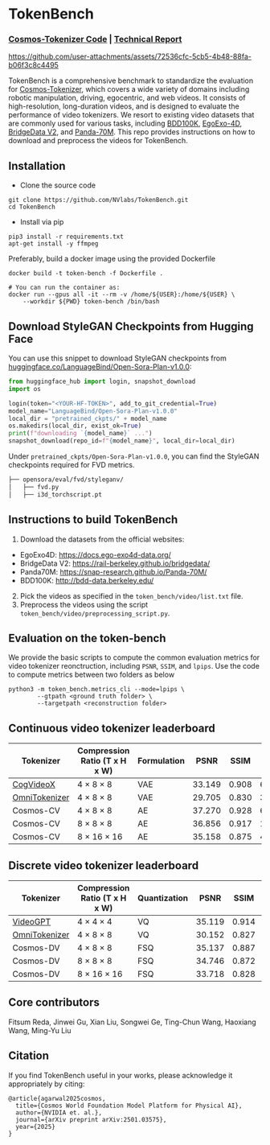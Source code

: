 <!-- # SPDX-FileCopyrightText: Copyright (c) 2024 NVIDIA CORPORATION & AFFILIATES. All rights reserved.
# SPDX-License-Identifier: Apache-2.0
#
# Licensed under the Apache License, Version 2.0 (the "License");
# you may not use this file except in compliance with the License.
# You may obtain a copy of the License at
#
# http://www.apache.org/licenses/LICENSE-2.0
#
# Unless required by applicable law or agreed to in writing, software
# distributed under the License is distributed on an "AS IS" BASIS,
# WITHOUT WARRANTIES OR CONDITIONS OF ANY KIND, either express or implied.
# See the License for the specific language governing permissions and
# limitations under the License. -->

# TokenBench

### [Cosmos-Tokenizer Code](https://github.com/NVIDIA/Cosmos-Tokenizer) | [Technical Report](https://research.nvidia.com/labs/dir/cosmos-tokenizer/)


https://github.com/user-attachments/assets/72536cfc-5cb5-4b48-88fa-b06f3c8c4495


TokenBench is a comprehensive benchmark to standardize the evaluation for [Cosmos-Tokenizer](https://github.com/NVIDIA/Cosmos-Tokenizer), which covers a wide variety of domains including robotic manipulation, driving, egocentric, and web videos. It consists of high-resolution, long-duration videos, and is designed to evaluate the performance of video tokenizers. We resort to existing video datasets that are commonly used for various tasks, including [BDD100K](http://bdd-data.berkeley.edu/), [EgoExo-4D](https://docs.ego-exo4d-data.org/), [BridgeData V2](https://rail-berkeley.github.io/bridgedata/), and [Panda-70M](https://snap-research.github.io/Panda-70M/). This repo provides instructions on how to download and preprocess the videos for TokenBench.

## Installation
- Clone the source code
```
git clone https://github.com/NVlabs/TokenBench.git
cd TokenBench
```
- Install via pip
```
pip3 install -r requirements.txt
apt-get install -y ffmpeg
```

Preferably, build a docker image using the provided Dockerfile
```
docker build -t token-bench -f Dockerfile .

# You can run the container as:
docker run --gpus all -it --rm -v /home/${USER}:/home/${USER} \
    --workdir ${PWD} token-bench /bin/bash
```

## Download StyleGAN Checkpoints from Hugging Face


You can use this snippet to download StyleGAN checkpoints from [huggingface.co/LanguageBind/Open-Sora-Plan-v1.0.0](https://huggingface.co/LanguageBind/Open-Sora-Plan-v1.0.0):
```python
from huggingface_hub import login, snapshot_download
import os

login(token="<YOUR-HF-TOKEN>", add_to_git_credential=True)
model_name="LanguageBind/Open-Sora-Plan-v1.0.0"
local_dir = "pretrained_ckpts/" + model_name
os.makedirs(local_dir, exist_ok=True)
print(f"downloading `{model_name}` ...")
snapshot_download(repo_id=f"{model_name}", local_dir=local_dir)
```

Under `pretrained_ckpts/Open-Sora-Plan-v1.0.0`, you can find the StyleGAN checkpoints required for FVD metrics.
```bash 
├── opensora/eval/fvd/styleganv/
│   ├── fvd.py
│   ├── i3d_torchscript.pt
```

## Instructions to build TokenBench

1. Download the datasets from the official websites:
* EgoExo4D: <a href="https://docs.ego-exo4d-data.org/" target="_blank">https://docs.ego-exo4d-data.org/</a>
* BridgeData V2: <a href="https://rail-berkeley.github.io/bridgedata/" target="_blank">https://rail-berkeley.github.io/bridgedata/</a>
* Panda70M: <a href="https://snap-research.github.io/Panda-70M/" target="_blank">https://snap-research.github.io/Panda-70M/</a>
* BDD100K: <a href="http://bdd-data.berkeley.edu/" target="_blank">http://bdd-data.berkeley.edu/</a>

2. Pick the videos as specified in the `token_bench/video/list.txt` file.
3. Preprocess the videos using the script `token_bench/video/preprocessing_script.py`.


## Evaluation on the token-bench

We provide the basic scripts to compute the common evaluation metrics for video tokenizer reonctruction, including `PSNR`, `SSIM`, and `lpips`. Use the code to compute metrics between two folders as below

```
python3 -m token_bench.metrics_cli --mode=lpips \
        --gtpath <ground truth folder> \
        --targetpath <reconstruction folder>
```

## Continuous video tokenizer leaderboard

| Tokenizer      | Compression Ratio (T x H x W) | Formulation | PSNR  | SSIM | rFVD  |
| -------------- | ----------------- | ----------- | ----- | ---- | ----- |
| [CogVideoX](https://huggingface.co/docs/diffusers/en/api/models/autoencoderkl_cogvideox)      | 4 × 8 × 8         | VAE         | 33.149 | 0.908 | 6.970  |
| [OmniTokenizer](https://github.com/FoundationVision/OmniTokenizer)  | 4 × 8 × 8         | VAE         | 29.705 | 0.830 | 35.867 |
| Cosmos-CV         | 4 × 8 × 8         | AE          | 37.270 | 0.928 | 6.849  |
| Cosmos-CV         | 8 × 8 × 8         | AE          | 36.856 | 0.917 | 11.624 |
| Cosmos-CV         | 8 × 16 × 16       | AE          | 35.158 | 0.875 | 43.085 |

## Discrete video tokenizer leaderboard

| Tokenizer      | Compression Ratio (T x H x W) | Quantization | PSNR  | SSIM | rFVD  |
| -------------- | ----------------- | ------------ | ----- | ---- | ----- |
| [VideoGPT](https://github.com/wilson1yan/VideoGPT)         | 4 × 4 × 4         | VQ          | 35.119 | 0.914 | 13.855 |
| [OmniTokenizer](https://github.com/FoundationVision/OmniTokenizer)  | 4 × 8 × 8         | VQ           | 30.152 | 0.827 | 53.553 |
| Cosmos-DV         | 4 × 8 × 8         | FSQ          | 35.137 | 0.887 | 19.672 |
| Cosmos-DV         | 8 × 8 × 8         | FSQ          | 34.746 | 0.872 | 43.865 |
| Cosmos-DV         | 8 × 16 × 16       | FSQ          | 33.718 | 0.828 | 113.481 |


## Core contributors

Fitsum Reda, Jinwei Gu, Xian Liu, Songwei Ge, Ting-Chun Wang, Haoxiang Wang, Ming-Yu Liu

## Citation

If you find TokenBench useful in your works, please acknowledge it
appropriately by citing:

```
@article{agarwal2025cosmos,
  title={Cosmos World Foundation Model Platform for Physical AI},
  author={NVIDIA et. al.},
  journal={arXiv preprint arXiv:2501.03575},
  year={2025}
}
```
